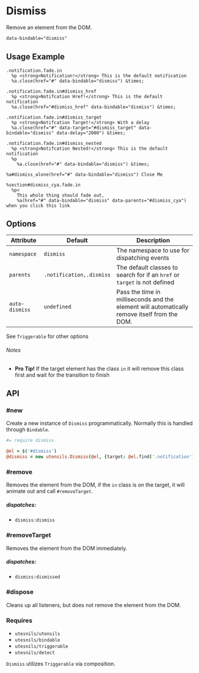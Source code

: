 
# Dismiss
Remove an element from the DOM.

```html
data-bindable="dismiss"
```

## Usage Example

<!--~ markup/dismiss.html.haml -->
```haml
.notification.fade.in
  %p <strong>Notification!</strong> This is the default notification
  %a.close(href="#" data-bindable="dismiss") &times;

.notification.fade.in#dismiss_href
  %p <strong>Notifcation Href!</strong> This is the default notification
  %a.close(href="#dismiss_href" data-bindable="dismiss") &times;

.notification.fade.in#dismiss_target
  %p <strong>Notifcation Target!</strong> With a delay
  %a.close(href="#" data-target="#dismiss_target" data-bindable="dismiss" data-delay="2000") &times;

.notification.fade.in#dismiss_nested
  %p <strong>Notifcation Nested!</strong> This is the default notification
  %p
    %a.close(href="#" data-bindable="dismiss") &times;

%a#dismiss_alone(href="#" data-bindable="dismiss") Close Me

%section#dismiss_cya.fade.in
  %p<
    This whole thing should fade out,
    %a(href="#" data-bindable="dismiss" data-parents="#dismiss_cya") when you click this link
```
<!-- end -->


## Options

Attribute      | Default                  | Description
-------------- | ------------------------ | -------------------------------------------
`namespace`    | `dismiss`                | The namespace to use for dispatching events
`parents`      | `.notification,.dismiss` | The default classes to search for if an `href` or `target` is not defined
`auto-dismiss` | `undefined`              | Pass the time in milliseconds and the element will automatically remove itself from the DOM.

See `Triggerable` for other options 

###### Notes  
- **Pro Tip!** If the target element has the class `in` it will remove
  this class first and wait for the transition to finish

## API

### #new
Create a new instance of `Dismiss` programmatically. Normally this is
handled through `Bindable`. 

```coffee
#= require dismiss

@el = $('#dismiss')
@dismiss = new utensils.Dismiss(@el, {target: @el.find('.notification')})
```

### #remove
Removes the element from the DOM, if the `in` class is on the target, it
will animate out and call `#removeTarget`.

##### dispatches:
- `dismiss:dismiss`

### #removeTarget
Removes the element from the DOM immediately.

##### dispatches:
- `dismiss:dismissed`

### #dispose
Cleans up all listeners, but does not remove the element from the DOM.

### Requires
- `utesnils/utensils`
- `utesnils/bindable`
- `utesnils/triggerable`
- `utesnils/detect`

`Dismiss` utilizes `Triggerable` via composition.

